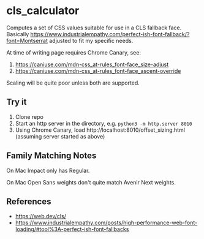 # cls_calculator
Computes a set of CSS values suitable for use in a CLS fallback face. Basically https://www.industrialempathy.com/perfect-ish-font-fallback/?font=Montserrat adjusted to fit my specific needs.

At time of writing page requires Chrome Canary, see:

1. https://caniuse.com/mdn-css_at-rules_font-face_size-adjust
1. https://caniuse.com/mdn-css_at-rules_font-face_ascent-override

Scaling will be quite poor unless both are supported.

## Try it

1. Clone repo
1. Start an http server in the directory, e.g. `python3 -m http.server 8010`
1. Using Chrome Canary, load http://localhost:8010/offset_sizing.html (assuming server started as above)

## Family Matching Notes

On Mac Impact only has Regular.

On Mac Open Sans weights don't quite match Avenir Next weights.

## References

* https://web.dev/cls/
* https://www.industrialempathy.com/posts/high-performance-web-font-loading/#tool%3A-perfect-ish-font-fallbacks
